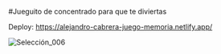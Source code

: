 #Jueguito de concentrado para que te diviertas


Deploy:
https://alejandro-cabrera-juego-memoria.netlify.app/


![Selección_006](https://user-images.githubusercontent.com/101005998/187337409-d46056b5-ac2b-41fc-9641-35eb14d3a944.png)
